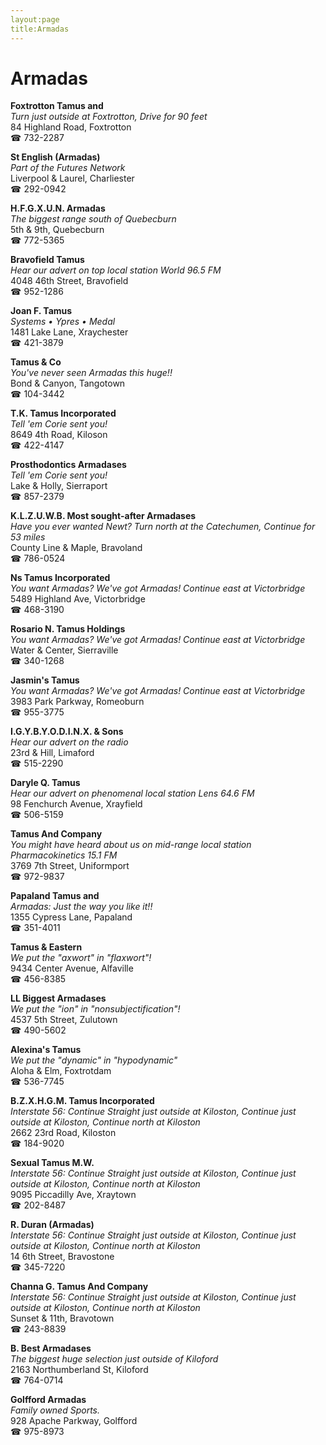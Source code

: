 ```yaml
---
layout:page
title:Armadas
---
```

# Armadas

**Foxtrotton Tamus and**  
_Turn just outside at Foxtrotton, Drive for 90 feet_  
84 Highland Road, Foxtrotton  
☎ 732-2287



**St English (Armadas)**  
_Part of the Futures Network_  
Liverpool & Laurel, Charliester  
☎ 292-0942



**H.F.G.X.U.N. Armadas**  
_The biggest range south of Quebecburn_  
5th & 9th, Quebecburn  
☎ 772-5365



**Bravofield Tamus**  
_Hear our advert on top local station World 96.5 FM_  
4048 46th Street, Bravofield  
☎ 952-1286



**Joan F. Tamus**  
_Systems • Ypres • Medal_  
1481 Lake Lane, Xraychester  
☎ 421-3879



**Tamus & Co**  
_You've never seen Armadas this huge!!_  
Bond & Canyon, Tangotown  
☎ 104-3442



**T.K. Tamus Incorporated**  
_Tell 'em Corie sent you!_  
8649 4th Road, Kiloson  
☎ 422-4147



**Prosthodontics Armadases**  
_Tell 'em Corie sent you!_  
Lake & Holly, Sierraport  
☎ 857-2379



**K.L.Z.U.W.B. Most sought-after Armadases**  
_Have you ever wanted Newt? 
Turn north at the Catechumen, Continue for 53 miles_  
County Line & Maple, Bravoland  
☎ 786-0524



**Ns Tamus Incorporated**  
_You want Armadas? We've got Armadas! 
Continue east at Victorbridge_  
5489 Highland Ave, Victorbridge  
☎ 468-3190



**Rosario N. Tamus Holdings**  
_You want Armadas? We've got Armadas! 
Continue east at Victorbridge_  
Water & Center, Sierraville  
☎ 340-1268



**Jasmin's Tamus**  
_You want Armadas? We've got Armadas! 
Continue east at Victorbridge_  
3983 Park Parkway, Romeoburn  
☎ 955-3775



**I.G.Y.B.Y.O.D.I.N.X. & Sons**  
_Hear our advert on the radio_  
23rd & Hill, Limaford  
☎ 515-2290



**Daryle Q. Tamus**  
_Hear our advert on phenomenal local station Lens 64.6 FM_  
98 Fenchurch Avenue, Xrayfield  
☎ 506-5159



**Tamus And Company**  
_You might have heard about us on mid-range local station Pharmacokinetics 15.1 FM_  
3769 7th Street, Uniformport  
☎ 972-9837



**Papaland Tamus and**  
_Armadas: Just the way you like it!!_  
1355 Cypress Lane, Papaland  
☎ 351-4011



**Tamus & Eastern**  
_We put the "axwort" in "flaxwort"!_  
9434 Center Avenue, Alfaville  
☎ 456-8385



**LL Biggest Armadases**  
_We put the "ion" in "nonsubjectification"!_  
4537 5th Street, Zulutown  
☎ 490-5602



**Alexina's Tamus**  
_We put the "dynamic" in "hypodynamic"_  
Aloha & Elm, Foxtrotdam  
☎ 536-7745



**B.Z.X.H.G.M. Tamus Incorporated**  
_Interstate 56: Continue Straight just outside at Kiloston, Continue just outside at Kiloston, Continue north at Kiloston_  
2662 23rd Road, Kiloston  
☎ 184-9020



**Sexual Tamus M.W.**  
_Interstate 56: Continue Straight just outside at Kiloston, Continue just outside at Kiloston, Continue north at Kiloston_  
9095 Piccadilly Ave, Xraytown  
☎ 202-8487



**R. Duran (Armadas)**  
_Interstate 56: Continue Straight just outside at Kiloston, Continue just outside at Kiloston, Continue north at Kiloston_  
14 6th Street, Bravostone  
☎ 345-7220



**Channa G. Tamus And Company**  
_Interstate 56: Continue Straight just outside at Kiloston, Continue just outside at Kiloston, Continue north at Kiloston_  
Sunset & 11th, Bravotown  
☎ 243-8839



**B. Best Armadases**  
_The biggest huge selection just outside of Kiloford_  
2163 Northumberland St, Kiloford  
☎ 764-0714



**Golfford Armadas**  
_Family owned Sports._  
928 Apache Parkway, Golfford  
☎ 975-8973



